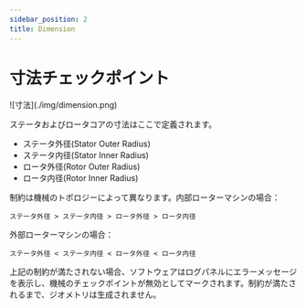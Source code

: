```yaml
---
sidebar_position: 2
title: Dimension
---
```

# 寸法チェックポイント
<p>![寸法](./img/dimension.png)</p>

ステータおよびロータコアの寸法はここで定義されます。
* ステータ外径(Stator Outer Radius)
* ステータ内径(Stator Inner Radius)
* ロータ外径(Rotor Outer Radius)
* ロータ内径(Rotor Inner Radius)

制約は機械のトポロジーによって異なります。内部ローターマシンの場合：
```
ステータ外径 > ステータ内径 > ロータ外径 > ロータ内径
```
外部ローターマシンの場合：
```
ステータ外径 < ステータ内径 < ロータ外径 < ロータ内径
```

上記の制約が満たされない場合、ソフトウェアはログパネルにエラーメッセージを表示し、機械のチェックポイントが無効としてマークされます。制約が満たされるまで、ジオメトリは生成されません。